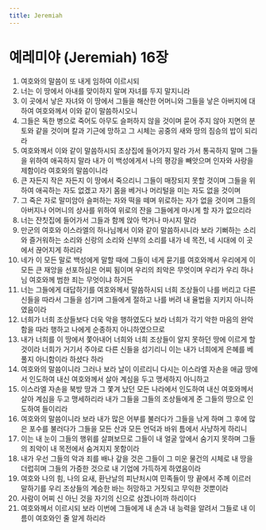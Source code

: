 ```yaml
---
title: Jeremiah
---
```


# 예레미야 (Jeremiah) 16장
1. 여호와의 말씀이 또 내게 임하여 이르시되
1. 너는 이 땅에서 아내를 맞이하지 말며 자녀를 두지 말지니라
1. 이 곳에서 낳은 자녀와 이 땅에서 그들을 해산한 어머니와 그들을 낳은 아버지에 대하여 여호와께서 이와 같이 말씀하시오니
1. 그들은 독한 병으로 죽어도 아무도 슬퍼하지 않을 것이며 묻어 주지 않아 지면의 분토와 같을 것이며 칼과 기근에 망하고 그 시체는 공중의 새와 땅의 짐승의 밥이 되리라
1. 여호와께서 이와 같이 말씀하시되 초상집에 들어가지 말라 가서 통곡하지 말며 그들을 위하여 애곡하지 말라 내가 이 백성에게서 나의 평강을 빼앗으며 인자와 사랑을 제함이라 여호와의 말씀이니라
1. 큰 자든지 작은 자든지 이 땅에서 죽으리니 그들이 매장되지 못할 것이며 그들을 위하여 애곡하는 자도 없겠고 자기 몸을 베거나 머리털을 미는 자도 없을 것이며
1. 그 죽은 자로 말미암아 슬퍼하는 자와 떡을 떼며 위로하는 자가 없을 것이며 그들의 아버지나 어머니의 상사를 위하여 위로의 잔을 그들에게 마시게 할 자가 없으리라
1. 너는 잔칫집에 들어가서 그들과 함께 앉아 먹거나 마시지 말라
1. 만군의 여호와 이스라엘의 하나님께서 이와 같이 말씀하시니라 보라 기뻐하는 소리와 즐거워하는 소리와 신랑의 소리와 신부의 소리를 내가 네 목전, 네 시대에 이 곳에서 끊어지게 하리라
1. 네가 이 모든 말로 백성에게 말할 때에 그들이 네게 묻기를 여호와께서 우리에게 이 모든 큰 재앙을 선포하심은 어찌 됨이며 우리의 죄악은 무엇이며 우리가 우리 하나님 여호와께 범한 죄는 무엇이냐 하거든
1. 너는 그들에게 대답하기를 여호와께서 말씀하시되 너희 조상들이 나를 버리고 다른 신들을 따라서 그들을 섬기며 그들에게 절하고 나를 버려 내 율법을 지키지 아니하였음이라
1. 너희가 너희 조상들보다 더욱 악을 행하였도다 보라 너희가 각기 악한 마음의 완악함을 따라 행하고 나에게 순종하지 아니하였으므로
1. 내가 너희를 이 땅에서 쫓아내어 너희와 너희 조상들이 알지 못하던 땅에 이르게 할 것이라 너희가 거기서 주야로 다른 신들을 섬기리니 이는 내가 너희에게 은혜를 베풀지 아니함이라 하셨다 하라
1. 여호와의 말씀이니라 그러나 보라 날이 이르리니 다시는 이스라엘 자손을 애굽 땅에서 인도하여 내신 여호와께서 살아 계심을 두고 맹세하지 아니하고
1. 이스라엘 자손을 북방 땅과 그 쫓겨 났던 모든 나라에서 인도하여 내신 여호와께서 살아 계심을 두고 맹세하리라 내가 그들을 그들의 조상들에게 준 그들의 땅으로 인도하여 들이리라
1. 여호와의 말씀이니라 보라 내가 많은 어부를 불러다가 그들을 낚게 하며 그 후에 많은 포수를 불러다가 그들을 모든 산과 모든 언덕과 바위 틈에서 사냥하게 하리니
1. 이는 내 눈이 그들의 행위를 살펴보므로 그들이 내 얼굴 앞에서 숨기지 못하며 그들의 죄악이 내 목전에서 숨겨지지 못함이라
1. 내가 우선 그들의 악과 죄를 배나 갚을 것은 그들이 그 미운 물건의 시체로 내 땅을 더럽히며 그들의 가증한 것으로 내 기업에 가득하게 하였음이라
1. 여호와 나의 힘, 나의 요새, 환난날의 피난처시여 민족들이 땅 끝에서 주께 이르러 말하기를 우리 조상들의 계승한 바는 허망하고 거짓되고 무익한 것뿐이라
1. 사람이 어찌 신 아닌 것을 자기의 신으로 삼겠나이까 하리이다
1. 여호와께서 이르시되 보라 이번에 그들에게 내 손과 내 능력을 알려서 그들로 내 이름이 여호와인 줄 알게 하리라